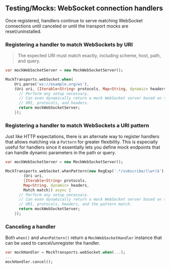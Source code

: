 ## Testing/Mocks: WebSocket connection handlers

Once registered, handlers continue to serve matching WebSocket connections until
canceled or until the transport mocks are reset/uninstalled.

### Registering a handler to match WebSockets by URI

> The expected URI must match exactly, including scheme, host, path, and query.

```dart
var mockWebSocketServer = new MockWebSocketServer();

MockTransports.webSocket.when(
    Uri.parse('ws://example.org/ws'),
    (Uri uri, {Iterable<String> protocols, Map<String, dynamic> headers}) async {
      // Perform any setup necessary.
      // Can even dynamically return a mock WebSocket server based on the given
      // URI, protocols, and headers.
      return mockWebSocketServer;
    });
```

### Registering a handler to match WebSockets a URI pattern

Just like HTTP expectations, there is an alternate way to register handlers that
allows matching via a `Pattern` for greater flexibility. This is especially
useful for handlers since it essentially lets you define mock endpoints that can
handle dynamic parameters in the path or query.

```dart
var mockWebSocketServer = new MockWebSocketServer();

MockTransports.webSocket.whenPattern(new RegExp('.*/subscribe/(\w+)$'),
        (Uri uri,
        {Iterable<String> protocols,
        Map<String, dynamic> headers,
        Match match}) async {
      // Perform any setup necessary.
      // Can even dynamically return a mock WebSocket server based on the given
      // URI, protocols, headers, and the pattern match.
      return mockWebSocketServer;
    });
```

### Canceling a handler

Both `when()` and `whenPattern()` return a `MockWebSocketHandler` instance that
can be used to cancel/unregister the handler.

```dart
var mockHandler = MockTransports.webSocket.when(...);
...
mockHandler.cancel();
```
